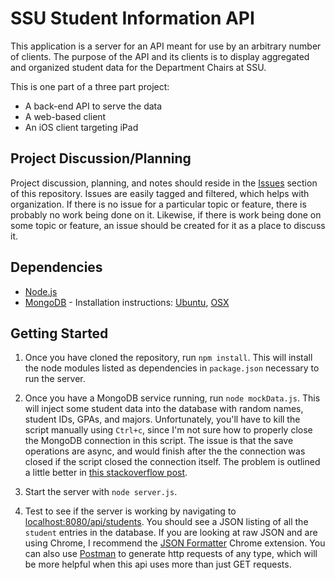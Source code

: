 # SSU Student Information API

This application is a server for an API meant for use by an arbitrary number
of clients. The purpose of the API and its clients is to display aggregated
and organized student data for the Department Chairs at SSU.

This is one part of a three part project:

- A back-end API to serve the data
- A web-based client
- An iOS client targeting iPad

## Project Discussion/Planning

Project discussion, planning, and notes should reside in the [Issues](https://github.com/kjanssen/ssu-api/issues)
section of this repository. Issues are easily tagged and filtered, which
helps with organization. If there is no issue for a particular topic or
feature, there is probably no work being done on it. Likewise, if there is
work being done on some topic or feature, an issue should be created for
it as a place to discuss it.

## Dependencies
- [Node.js](nodejs.org)
- [MongoDB](mongodb.org) - Installation instructions:
    [Ubuntu](http://docs.mongodb.org/manual/tutorial/install-mongodb-on-ubuntu/),
    [OSX](http://docs.mongodb.org/manual/tutorial/install-mongodb-on-os-x/)

## Getting Started

1. Once you have cloned the repository, run `npm install`. This will install the
node modules listed as dependencies in `package.json` necessary to run the server.

2. Once you have a MongoDB service running, run `node mockData.js`. This will
inject some student data into the database with random names, student IDs, GPAs,
and majors. Unfortunately, you'll have to kill the script manually using `Ctrl+c`,
since I'm not sure how to properly close the MongoDB connection in this script.
The issue is that the save operations are async, and would finish after the the
connection was closed if the script closed the connection itself. The problem is
outlined a little better in [this stackoverflow post](http://stackoverflow.com/questions/8813838/properly-close-mongooses-connection-once-youre-done).

3. Start the server with `node server.js`.

4. Test to see if the server is working by navigating to [localhost:8080/api/students](http://localhost:8080/api/students).
You should see a JSON listing of all the `student` entries in the database. If you
are looking at raw JSON and are using Chrome, I recommend the [JSON Formatter](https://chrome.google.com/webstore/detail/json-formatter/bcjindcccaagfpapjjmafapmmgkkhgoa?hl=en)
Chrome extension. You can also use [Postman](https://chrome.google.com/webstore/detail/postman-rest-client/fdmmgilgnpjigdojojpjoooidkmcomcm?hl=en)
to generate http requests of any type, which will be more helpful when this api
uses more than just GET requests.

